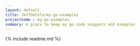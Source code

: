 ```yaml
---
layout: default
title: JeffDeCola/my-go-examples
projectname : my-go-examples
summary: A place to keep my go code snippets and examples
---
```


{% include readme.md %} 

